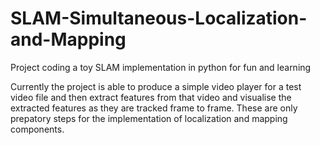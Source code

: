 # SLAM-Simultaneous-Localization-and-Mapping
 Project coding a toy SLAM implementation in python for fun and learning


Currently the project is able to produce a simple video player for a test video file and then extract features from that video and visualise the extracted features as they are tracked frame to frame. These are only prepatory steps for the implementation of localization and mapping components.
